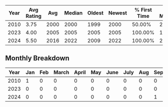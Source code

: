| Year | Avg Rating | Avg | Median | Oldest | Newest | % First Time | # Movies |
|------|------------|-----|--------|--------|--------|--------------|----------|
| 2010 | 3.75 | 2000 | 2000 | 1999 | 2000 | 50.00% | 2 |
| 2023 | 4.00 | 2005 | 2005 | 2005 | 2005 | 100.00% | 1 |
| 2024 | 5.50 | 2016 | 2022 | 2009 | 2022 | 100.00% | 2 |

## Monthly Breakdown
| Year | Jan | Feb | March | April | May | June | July | Aug | Sept | Oct | Nov | Dec |
|------|-----|-----|-------|-------|-----|------|------|-----|------|-----|-----|-----|
| 2010 | 1 | 0 | 0 | 0 | 0 | 0 | 0 | 0 | 0 | 1 | 0 | 0 |
| 2023 | 0 | 0 | 0 | 0 | 0 | 0 | 0 | 0 | 0 | 1 | 0 | 0 |
| 2024 | 0 | 0 | 0 | 0 | 0 | 0 | 0 | 0 | 1 | 1 | 0 | 0 |
